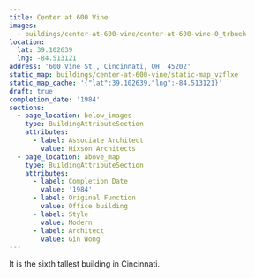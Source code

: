 ```yaml
---
title: Center at 600 Vine
images:
  - buildings/center-at-600-vine/center-at-600-vine-0_trbueh
location:
  lat: 39.102639
  lng: -84.513121
address: '600 Vine St., Cincinnati, OH  45202'
static_map: buildings/center-at-600-vine/static-map_vzflxe
static_map_cache: '{"lat":39.102639,"lng":-84.513121}'
draft: true
completion_date: '1984'
sections:
  - page_location: below_images
    type: BuildingAttributeSection
    attributes:
      - label: Associate Architect
        value: Hixson Architects
  - page_location: above_map
    type: BuildingAttributeSection
    attributes:
      - label: Completion Date
        value: '1984'
      - label: Original Function
        value: Office building
      - label: Style
        value: Modern
      - label: Architect
        value: Gin Wong
---
```


It is the sixth tallest building in Cincinnati.
